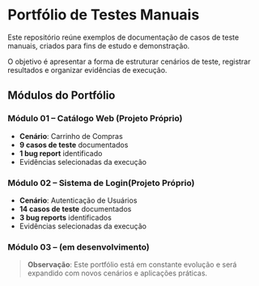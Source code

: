 # Portfólio de Testes Manuais

Este repositório reúne exemplos de documentação de casos de teste manuais, criados para fins de estudo e demonstração.

O objetivo é apresentar a forma de estruturar cenários de teste, registrar resultados e organizar evidências de execução.

## Módulos do Portfólio

### **Módulo 01 – Catálogo Web (Projeto Próprio)**
- **Cenário**: Carrinho de Compras  
- **9 casos de teste** documentados  
- **1 bug report** identificado  
- Evidências selecionadas da execução  

### **Módulo 02 – Sistema de Login(Projeto Próprio)**
- **Cenário**: Autenticação de Usuários  
- **14 casos de teste** documentados  
- **3 bug reports** identificados  
- Evidências selecionadas da execução  

### **Módulo 03 – (em desenvolvimento)**

> **Observação**: Este portfólio está em constante evolução e será expandido com novos cenários e aplicações práticas.
